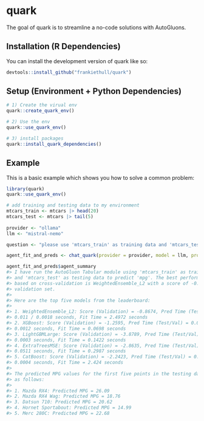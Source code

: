 
<!-- README.md is generated from README.Rmd. Please edit that file -->

# quark

<!-- badges: start -->

<!-- badges: end -->

The goal of quark is to streamline a no-code solutions with AutoGluons.

## Installation (R Dependencies)

You can install the development version of quark like so:

``` r
devtools::install_github("frankiethull/quark")
```

## Setup (Environment + Python Dependencies)

``` r
# 1) Create the virual env
quark::create_quark_env()

# 2) Use the env
quark::use_quark_env()

# 3) install packages
quark::install_quark_dependencies()
```

## Example

This is a basic example which shows you how to solve a common problem:

``` r
library(quark)
quark::use_quark_env()
```

``` r
# add training and testing data to my environment
mtcars_train <- mtcars |> head(20)
mtcars_test <- mtcars |> tail(5)
 
provider <- "ollama"
llm <- "mistral-nemo"

question <- "please use 'mtcars_train' as training data and 'mtcars_test' as testing data and run the tabular module. I want to predict 'mpg'."

agent_fit_and_preds <- chat_quark(provider = provider, model = llm, prompt = question)

agent_fit_and_preds$agent_summary
#> I have run the AutoGluon Tabular module using 'mtcars_train' as training data 
#> and 'mtcars_test' as testing data to predict 'mpg'. The best performing model 
#> based on cross-validation is WeightedEnsemble_L2 with a score of -0.8674 on the
#> validation set.
#> 
#> Here are the top five models from the leaderboard:
#> 
#> 1. WeightedEnsemble_L2: Score (Validation) = -0.8674, Pred Time (Test/Val) = 
#> 0.011 / 0.0018 seconds, Fit Time = 2.4972 seconds
#> 2. XGBoost: Score (Validation) = -1.2595, Pred Time (Test/Val) = 0.0068 / 
#> 0.0012 seconds, Fit Time = 0.0698 seconds
#> 3. LightGBMLarge: Score (Validation) = -3.8789, Pred Time (Test/Val) = 0.0009 /
#> 0.0003 seconds, Fit Time = 0.1422 seconds
#> 4. ExtraTreesMSE: Score (Validation) = -2.8635, Pred Time (Test/Val) = 0.0312 /
#> 0.0511 seconds, Fit Time = 0.2987 seconds
#> 5. CatBoost: Score (Validation) = -2.2423, Pred Time (Test/Val) = 0.0033 / 
#> 0.0004 seconds, Fit Time = 2.424 seconds
#> 
#> The predicted MPG values for the first five points in the testing dataset are 
#> as follows:
#> 
#> 1. Mazda RX4: Predicted MPG = 26.09
#> 2. Mazda RX4 Wag: Predicted MPG = 18.76
#> 3. Datsun 710: Predicted MPG = 20.62
#> 4. Hornet Sportabout: Predicted MPG = 14.99
#> 5. Merc 280C: Predicted MPG = 22.68
```
